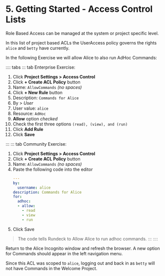 # 5. Getting Started - Access Control Lists

Role Based Access can be managed at the system or project specific level.

In this list of project based ACLs the UserAccess policy governs the rights `alice` and `betty` have currently.

In the following Exercise we will allow Alice to also run AdHoc Commands:

:::: tabs
::: tab Enterprise Exercise:

1. Click **Project Settings > Access Control**
1. Click **+ Create ACL Policy** button
1. Name: `AllowCommands` _(no spaces)_
1. Click **+ New Rule** button
1. Description: `Commands for Alice`
1. By > _User_
1. User value: `alice`
1. Resource: `AdHoc`
1. **Allow** option _checked_
1. Check the first three options `(read), (view), and (run)`
1. Click **Add Rule**
1. Click **Save**

:::
::: tab Community Exercise:
1. Click **Project Settings > Access Control**
1. Click **+ Create ACL Policy** button
1. Name: `AllowCommands` _(no spaces)_
1. Paste the following code into the editor
    ```yaml
    ---
    by:
      username: alice
    description: Commands for Alice
    for:
      adhoc:
      - allow:
        - read
        - view
        - run
    ```
1. Click Save

>The code tells Rundeck to Allow Alice to run adhoc commands.
:::
::::

Return to the Alice Incognito window and refresh the browser. A new option for Commands should appear in the left navigation menu.

Since this ACL was scoped to `alice`, logging out and back in as `betty` will not have Commands in the Welcome Project.
